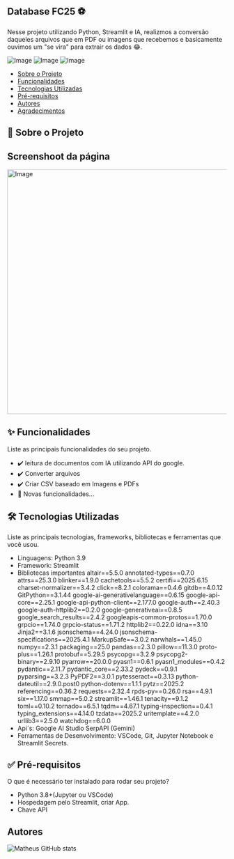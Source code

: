 ## Database FC25 ⚽

Nesse projeto utilizando Python, Streamlit e IA, realizmos a conversão daqueles arquivos que em PDF ou imagens que recebemos e basicamente ouvimos um "se vira" para extrair os dados 😂.

![Image](https://github.com/user-attachments/assets/c26fffb6-7202-4700-b419-5387918b952a)
![Image](https://github.com/user-attachments/assets/f7f06ca8-e2fb-499d-bd8d-893303664c49)
![Image](https://github.com/user-attachments/assets/822588db-9554-401a-a463-22ad8ad2d0d1)

* [Sobre o Projeto](#sobre-o-projeto)
* [Funcionalidades](#funcionalidades)
* [Tecnologias Utilizadas](#tecnologias-utilizadas)
* [Pré-requisitos](#pré-requisitos)
* [Autores](#autores)
* [Agradecimentos](#agradecimentos)

## 🧐 Sobre o Projeto

## Screenshoot da página
<img width="1871" height="562" alt="Image" src="https://github.com/user-attachments/assets/4e58dddc-79e7-4048-bb18-96b29e2dd4ce" />

## ✨ Funcionalidades

Liste as principais funcionalidades do seu projeto.
* ✔️ leitura de documentos com IA utilizando API do google.
* ✔️ Converter arquivos
* ✔️ Criar CSV baseado em Imagens e PDFs
* 🚧 Novas funcionalidades...

## 🛠️ Tecnologias Utilizadas

Liste as principais tecnologias, frameworks, bibliotecas e ferramentas que você usou.
* Linguagens: Python 3.9
* Framework: Streamlit
* Bibliotecas importantes
altair==5.5.0
annotated-types==0.7.0
attrs==25.3.0
blinker==1.9.0
cachetools==5.5.2
certifi==2025.6.15
charset-normalizer==3.4.2
click==8.2.1
colorama==0.4.6
gitdb==4.0.12
GitPython==3.1.44
google-ai-generativelanguage==0.6.15
google-api-core==2.25.1
google-api-python-client==2.177.0
google-auth==2.40.3
google-auth-httplib2==0.2.0
google-generativeai==0.8.5
google_search_results==2.4.2
googleapis-common-protos==1.70.0
grpcio==1.74.0
grpcio-status==1.71.2
httplib2==0.22.0
idna==3.10
Jinja2==3.1.6
jsonschema==4.24.0
jsonschema-specifications==2025.4.1
MarkupSafe==3.0.2
narwhals==1.45.0
numpy==2.3.1
packaging==25.0
pandas==2.3.0
pillow==11.3.0
proto-plus==1.26.1
protobuf==5.29.5
psycopg==3.2.9
psycopg2-binary==2.9.10
pyarrow==20.0.0
pyasn1==0.6.1
pyasn1_modules==0.4.2
pydantic==2.11.7
pydantic_core==2.33.2
pydeck==0.9.1
pyparsing==3.2.3
PyPDF2==3.0.1
pytesseract==0.3.13
python-dateutil==2.9.0.post0
python-dotenv==1.1.1
pytz==2025.2
referencing==0.36.2
requests==2.32.4
rpds-py==0.26.0
rsa==4.9.1
six==1.17.0
smmap==5.0.2
streamlit==1.46.1
tenacity==9.1.2
toml==0.10.2
tornado==6.5.1
tqdm==4.67.1
typing-inspection==0.4.1
typing_extensions==4.14.0
tzdata==2025.2
uritemplate==4.2.0
urllib3==2.5.0
watchdog==6.0.0
* Api´s: Google AI Studio SerpAPI (Gemini)
* Ferramentas de Desenvolvimento: VSCode, Git, Jupyter Notebook e Streamlit Secrets. 

## ✅ Pré-requisitos

O que é necessário ter instalado para rodar seu projeto?
* Python 3.8+(Jupyter ou VSCode)
* Hospedagem pelo Streamlit, criar App.
* Chave API

## Autores

![Matheus GitHub stats](https://github-readme-stats.vercel.app/api?username=MthGS&show_icons=true&theme=radical)
